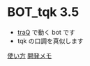 # BOT_tqk 3.5

- [traQ](https://github.com/traPtitech/traQ) で動く bot です
- tqk の口調を真似します

[使い方](https://github.com/tqkoh/BOT_tqk3.5/blob/master/docs/help.md)
[開発メモ](https://github.com/tqkoh/BOT_tqk3.5/blob/master/docs/memo.md)
